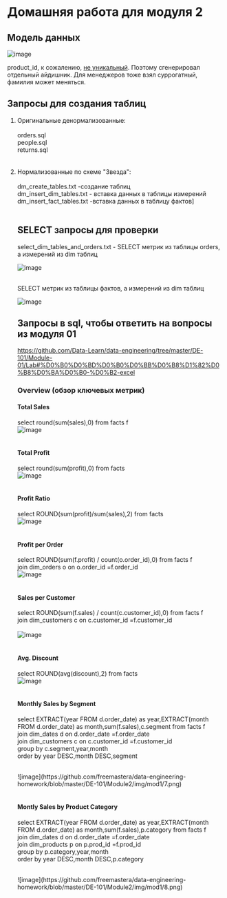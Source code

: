 # Домашняя работа для модуля 2

## Модель данных
![image](https://github.com/freemastera/data-engineering-homework/blob/master/DE-101/Module2/img/data_model_superstore.jpg)

product_id, к сожалению, [не уникальный](https://github.com/freemastera/data-engineering-homework/blob/master/DE-101/Module2/img/product_id%20%D0%BD%D0%B5%20%D1%83%D0%BD%D0%B8%D0%BA%D0%B0%D0%BB%D1%8C%D0%BD%D1%8B%D0%B9.jpg). 
Поэтому сгенерировал отдельный айдишник. Для менеджеров тоже взял суррогатный, фамилия может меняться.

## Запросы для создания таблиц

<ol>
<li>Оригинальные денормализованные:<br><br>
orders.sql<br>
people.sql<br>
returns.sql<br>
 </li>
<br><br>
<li>Нормализованные по схеме "Звезда":<br><br>
dm_create_tables.txt -создание таблиц<br>
dm_insert_dim_tables.txt - вставка данных в таблицы измерений<br>
dm_insert_fact_tables.txt -вставка данных в таблицу фактов]<br><br>
    
  </li>

## SELECT запросы для проверки

select_dim_tables_and_orders.txt - SELECT  метрик из таблицы orders, а измерений из dim таблиц<br>
 
![image](https://github.com/freemastera/data-engineering-homework/blob/master/DE-101/Module2/img/select_dimtables_and_orders.jpg)
 <br><br>
 
SELECT метрик из таблицы фактов, а измерений из dim таблиц<br>

![image](https://github.com/freemastera/data-engineering-homework/blob/master/DE-101/Module2/img/select_dimtables_and_facts.jpg)

## Запросы в sql, чтобы ответить на вопросы из модуля 01
https://github.com/Data-Learn/data-engineering/tree/master/DE-101/Module-01/Lab#%D0%B0%D0%BD%D0%B0%D0%BB%D0%B8%D1%82%D0%B8%D0%BA%D0%B0-%D0%B2-excel


 ### Overview (обзор ключевых метрик)

  #### Total Sales <br>
  select round(sum(sales),0) from facts f 
  <br>
  ![image](https://github.com/freemastera/data-engineering-homework/blob/master/DE-101/Module2/img/mod1/1.png)
 <br><br>
  #### Total Profit <br>
  select round(sum(profit),0) from facts <br>
  ![image](https://github.com/freemastera/data-engineering-homework/blob/master/DE-101/Module2/img/mod1/2.png)
 <br><br>
  #### Profit Ratio <br>
select ROUND(sum(profit)/sum(sales),2) from facts
  <br>
  ![image](https://github.com/freemastera/data-engineering-homework/blob/master/DE-101/Module2/img/mod1/3.png)
 <br><br>
  
  #### Profit per Order <br>
select ROUND(sum(f.profit) / count(o.order_id),0) from facts f<br>
join dim_orders o on o.order_id =f.order_id 
<br>
  ![image](https://github.com/freemastera/data-engineering-homework/blob/master/DE-101/Module2/img/mod1/4.png)
 <br><br>
 
   #### Sales per Customer <br>
select ROUND(sum(f.sales) / count(c.customer_id),0) from facts f <br>
join dim_customers c on c.customer_id =f.customer_id  
<br>
  ![image](https://github.com/freemastera/data-engineering-homework/blob/master/DE-101/Module2/img/mod1/5.png)
 <br><br>
  #### Avg. Discount <br>
 select ROUND(avg(discount),2) from facts 
<br>
  ![image](https://github.com/freemastera/data-engineering-homework/blob/master/DE-101/Module2/img/mod1/6.png)
 <br><br>
 
  #### Monthly Sales by Segment  <br>
select EXTRACT(year FROM d.order_date) as year,EXTRACT(month FROM d.order_date) as month,sum(f.sales),c.segment from facts f <br>
join dim_dates d on d.order_date =f.order_date  <br>
join dim_customers c on c.customer_id =f.customer_id <br>
group by c.segment,year,month <br>
order by year DESC,month DESC,segment  <br>
 
<br>
  ![image](https://github.com/freemastera/data-engineering-homework/blob/master/DE-101/Module2/img/mod1/7.png)
 <br><br>

  #### Montly Sales by Product Category  <br>
  select EXTRACT(year FROM d.order_date) as year,EXTRACT(month FROM d.order_date) as month,sum(f.sales),p.category from facts f <br>
join dim_dates d on d.order_date =f.order_date  <br>
join dim_products p on p.prod_id =f.prod_id <br>
group by p.category,year,month <br>
order by year DESC,month DESC,p.category  <br>

<br>
  ![image](https://github.com/freemastera/data-engineering-homework/blob/master/DE-101/Module2/img/mod1/8.png)
 <br><br>
   
